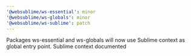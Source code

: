 ```yaml
---
'@websublime/ws-essential': minor
'@websublime/ws-globals': minor
'@websublime/ws-sublime': patch
---
```


Packages ws-essential and ws-globals will now use Sublime context as global entry point. Sublime context documented
